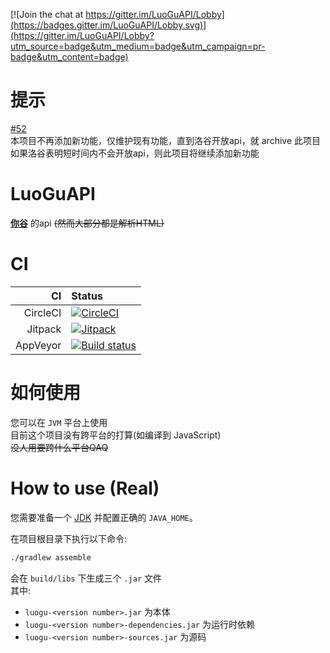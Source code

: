 [![Join the chat at https://gitter.im/LuoGuAPI/Lobby](https://badges.gitter.im/LuoGuAPI/Lobby.svg)](https://gitter.im/LuoGuAPI/Lobby?utm_source=badge&utm_medium=badge&utm_campaign=pr-badge&utm_content=badge)
# 提示
[#52](https://github.com/HoshinoTented/LuoGuAPI/issues/52)  
本项目不再添加新功能，仅维护现有功能，直到洛谷开放api，就 archive 此项目  
如果洛谷表明短时间内不会开放api，则此项目将继续添加新功能  

# LuoGuAPI
[**你谷**](https://www.luogu.org) 的api ~~\(然而大部分都是解析HTML\)~~  

# CI
CI      |Status
-------:|:---------
CircleCI|[![CircleCI](https://circleci.com/gh/HoshinoTented/LuoGuAPI.svg?style=svg)](https://circleci.com/gh/HoshinoTented/LuoGuAPI)
Jitpack |[![Jitpack](https://jitpack.io/v/HoshinoTented/LuoGuAPI.svg)](https://jitpack.io/#HoshinoTented/LuoGuAPI)  
AppVeyor|[![Build status](https://ci.appveyor.com/api/projects/status/l66p8yqgxgjl9jph?svg=true)](https://ci.appveyor.com/project/HoshinoTented/luoguapi)

# 如何使用
您可以在 `JVM` 平台上使用  
目前这个项目没有跨平台的打算(如编译到 JavaScript)  
~~没人用要跨什么平台QAQ~~

# How to use (Real)
您需要准备一个 [JDK](https://oracle.com) 并配置正确的 `JAVA_HOME`。

在项目根目录下执行以下命令:
```bash
./gradlew assemble
```
会在 `build/libs` 下生成三个 `.jar` 文件  
其中:
* `luogu-<version number>.jar` 为本体  
* `luogu-<version number>-dependencies.jar` 为运行时依赖  
* `luogu-<version number>-sources.jar` 为源码
